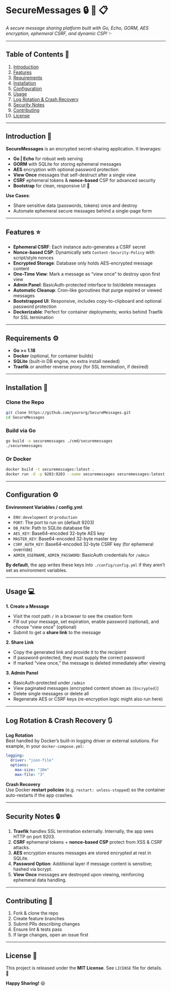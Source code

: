 # SecureMessages :lock: :rocket: :clipboard:

_A secure message sharing platform built with Go, Echo, GORM, AES encryption, ephemeral CSRF, and dynamic CSP!_ :sparkles:

---

## Table of Contents  :file_folder:
1. [Introduction](#introduction)
2. [Features](#features)
3. [Requirements](#requirements)
4. [Installation](#installation)
5. [Configuration](#configuration)
6. [Usage](#usage)
7. [Log Rotation & Crash Recovery](#log-rotation--crash-recovery)
8. [Security Notes](#security-notes)
9. [Contributing](#contributing)
10. [License](#license)

---

## Introduction :wave:

**SecureMessages** is an encrypted secret-sharing application. It leverages:
- **Go | Echo** for robust web serving
- **GORM** with SQLite for storing ephemeral messages
- **AES** encryption with optional password protection
- **View Once** messages that self-destruct after a single view
- **CSRF** ephemeral tokens & **nonce-based** CSP for advanced security
- **Bootstrap** for clean, responsive UI :sparkling_heart:

**Use Cases**:
- Share sensitive data (passwords, tokens) once and destroy
- Automate ephemeral secure messages behind a single-page form

---

## Features :star:

- **Ephemeral CSRF**: Each instance auto-generates a CSRF secret
- **Nonce-based CSP**: Dynamically sets `Content-Security-Policy` with script/style nonces
- **Encrypted Storage**: Database only holds AES-encrypted message content
- **One-Time View**: Mark a message as “view once” to destroy upon first view
- **Admin Panel**: BasicAuth-protected interface to list/delete messages
- **Automatic Cleanup**: Cron-like goroutines that purge expired or viewed messages
- **Bootstrapped UI**: Responsive, includes copy-to-clipboard and optional password protection
- **Dockerizable**: Perfect for container deployments; works behind Traefik for SSL termination

---

## Requirements :gear:

- **Go >= 1.18**  
- **Docker** (optional, for container builds)
- **SQLite** (built-in DB engine, no extra install needed)
- **Traefik** or another reverse proxy (for SSL termination, if desired)

---

## Installation :wrench:

### Clone the Repo
```bash
git clone https://github.com/yourorg/SecureMessages.git
cd SecureMessages
```

### Build via Go
```bash
go build -o securemessages ./cmd/securemessages
./securemessages
```

### Or Docker
```bash
docker build -t securemessages:latest .
docker run -d -p 9203:9203 --name securemessages securemessages:latest
```

---

## Configuration :gear:

**Environment Variables / config.yml**:
- `ENV`: `development` or `production`
- `PORT`: The port to run on (default 9203)
- `DB_PATH`: Path to SQLite database file
- `AES_KEY`: Base64-encoded 32-byte AES key
- `MASTER_KEY`: Base64-encoded 32-byte master key
- `CSRF_AUTH_KEY`: Base64-encoded 32-byte CSRF key (for ephemeral override)
- `ADMIN_USERNAME`, `ADMIN_PASSWORD`: BasicAuth credentials for `/admin`

**By default**, the app writes these keys into `./config/config.yml` if they aren’t set as environment variables.

---

## Usage :computer:

**1. Create a Message**  
   - Visit the root path `/` in a browser to see the creation form
   - Fill out your message, set expiration, enable password (optional), and choose “view once” (optional)
   - Submit to get a **share link** to the message

**2. Share Link**  
   - Copy the generated link and provide it to the recipient
   - If password-protected, they must supply the correct password
   - If marked “view once,” the message is deleted immediately after viewing

**3. Admin Panel**  
   - BasicAuth-protected under `/admin`
   - View paginated messages (encrypted content shown as `[Encrypted]`)
   - Delete single messages or delete all
   - Regenerate AES or CSRF keys (re-encryption logic might also run here)

---

## Log Rotation & Crash Recovery :arrows_clockwise:

**Log Rotation**  
Best handled by Docker’s built-in logging driver or external solutions. For example, in your `docker-compose.yml`:
```yaml
logging:
  driver: "json-file"
  options:
    max-size: "10m"
    max-file: "3"
```

**Crash Recovery**  
Use Docker **restart policies** (e.g. `restart: unless-stopped`) so the container auto-restarts if the app crashes.

---

## Security Notes :lock:

1. **Traefik** handles SSL termination externally. Internally, the app sees HTTP on port 9203.  
2. **CSRF** ephemeral tokens + **nonce-based CSP** protect from XSS & CSRF attacks.  
3. **AES** encryption ensures messages are stored encrypted at rest in SQLite.  
4. **Password Option**: Additional layer if message content is sensitive; hashed via bcrypt.  
5. **View Once** messages are destroyed upon viewing, reinforcing ephemeral data handling.

---

## Contributing :handshake:

1. Fork & clone the repo  
2. Create feature branches  
3. Submit PRs describing changes  
4. Ensure lint & tests pass  
5. If large changes, open an issue first

---

## License :page_facing_up:

This project is released under the **MIT License**. See `LICENSE` file for details. :sparkling_heart:

**Happy Sharing!** :smiley:
